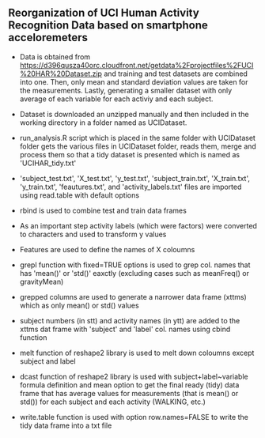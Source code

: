 ## Reorganization of UCI Human Activity Recognition Data based on smartphone acceloremeters

* Data is obtained from https://d396qusza40orc.cloudfront.net/getdata%2Fprojectfiles%2FUCI%20HAR%20Dataset.zip 
and training and test datasets are combined into one. Then, only mean and standard deviation values are taken for the measurements. Lastly, generating a smaller dataset with only average of each variable for each activiy and each subject. 

* Dataset is downloaded an unzipped manually and then included in the working directory in a folder named as UCIDataset.

* run_analysis.R script which is placed in the same folder with UCIDataset folder gets the various files in UCIDataset folder, reads them, merge and process them so that a tidy dataset is presented which is named as 'UCIHAR_tidy.txt'

* 'subject_test.txt', 'X_test.txt', 'y_test.txt', 'subject_train.txt', 'X_train.txt', 'y_train.txt', 
'feautures.txt', and 'activity_labels.txt' files are imported using read.table with default options

* rbind is used to combine test and train data frames

* As an important step activity labels (which were factors) were converted to characters and used to transform y values

* Features are used to define the names of X coloumns

* grepl function with fixed=TRUE options is used to grep col. names that has 'mean()' or 'std()' eaxctly (excluding cases such as meanFreq() or gravityMean)

* grepped columns are used to generate a narrower data frame (xttms) which as only mean() or std() values

* subject numbers (in stt) and activity names (in ytt) are added to the xttms dat frame with 'subject' and 'label' col. names using cbind function

* melt function of reshape2 library is used to melt down coloumns except subject and label

* dcast function of reshape2 library is used with subject+label~variable formula definition and mean option to get the final ready (tidy) data frame that has average values for measurements (that is mean() or std()) for each subject and each activity (WALKING, etc.)

* write.table function is used with option row.names=FALSE to write the tidy data frame into a txt file
